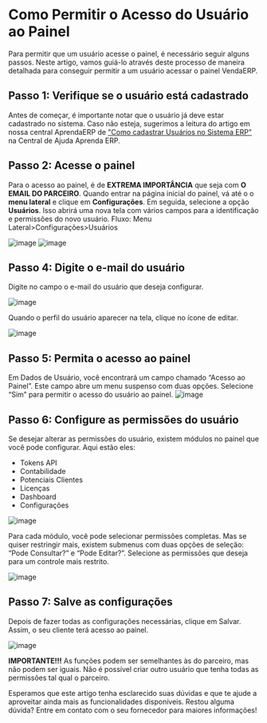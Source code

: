 # Como Permitir o Acesso do Usuário ao Painel

Para permitir que um usuário acesse o painel, é necessário seguir alguns passos. Neste artigo, vamos guiá-lo através deste processo de maneira detalhada para conseguir permitir a um usuário acessar o painel VendaERP.

## Passo 1: Verifique se o usuário está cadastrado
Antes de começar, é importante notar que o usuário já deve estar cadastrado no sistema. Caso não esteja, sugerimos a leitura do artigo em nossa central AprendaERP de ["Como cadastrar Usuários no Sistema ERP"](https://ajuda.aprendaerp.com.br/configuracoes/como-cadastrar-usuarios-no-sistema-erp) na Central de Ajuda Aprenda ERP.

## Passo 2: Acesse o painel 
Para o acesso ao painel, é de **EXTREMA IMPORTÂNCIA** que seja com **O EMAIL DO PARCEIRO**. Quando entrar na página inicial do painel, vá até o o **menu lateral** e clique em **Configurações**. Em seguida, selecione a opção **Usuários**. Isso abrirá uma nova tela com vários campos para a identificação e permissões do novo usuário.
Fluxo: Menu Lateral>Configurações>Usuários

![image](https://github.com/manoelargc/Artigos/assets/105336239/38fcf275-c935-4a2d-847b-447c494dae32)
![image](https://github.com/manoelargc/Artigos/assets/105336239/3d1e3c09-daad-4d41-b4b5-a3b35de5b474)


## Passo 4: Digite o e-mail do usuário
Digite no campo o e-mail do usuário que deseja configurar. 

![image](https://github.com/manoelargc/Artigos/assets/105336239/325a5b22-3303-4759-b92d-97cc29c39996)

Quando o perfil do usuário aparecer na tela, clique no ícone de editar.

![image](https://github.com/manoelargc/Artigos/assets/105336239/014652ab-a222-464d-82fd-80e1c7c414b4)


## Passo 5: Permita o acesso ao painel
Em Dados de Usuário, você encontrará um campo chamado “Acesso ao Painel”. Este campo abre um menu suspenso com duas opções. Selecione “Sim” para permitir o acesso do usuário ao painel.
![image](https://github.com/manoelargc/Artigos/assets/105336239/b20f2c63-e397-441a-b48e-c204674b3772)



## Passo 6: Configure as permissões do usuário
Se desejar alterar as permissões do usuário, existem módulos no painel que você pode configurar. Aqui estão eles:

- Tokens API
- Contabilidade
- Potenciais Clientes
- Licenças
- Dashboard
- Configurações

![image](https://github.com/manoelargc/Artigos/assets/105336239/e823496d-2cd6-44aa-b980-2d48cd507004)

Para cada módulo, você pode selecionar permissões completas. Mas se quiser restringir mais, existem submenus com duas opções de seleção: “Pode Consultar?” e “Pode Editar?”. Selecione as permissões que deseja para um controle mais restrito.

![image](https://github.com/manoelargc/Artigos/assets/105336239/980a3401-8043-40a6-b14f-962783ef7dd8)


## Passo 7: Salve as configurações
Depois de fazer todas as configurações necessárias, clique em Salvar. Assim, o seu cliente terá acesso ao painel.

![image](https://github.com/manoelargc/Artigos/assets/105336239/73758d5d-9cb3-4aea-b18f-86ea8ef60962)


**IMPORTANTE!!!**
As funções podem ser semelhantes às do parceiro, mas não podem ser iguais. Não é possível criar outro usuário que tenha todas as permissões tal qual o parceiro.

Esperamos que este artigo tenha esclarecido suas dúvidas e que te ajude a aproveitar ainda mais as funcionalidades disponíveis. Restou alguma dúvida? Entre em contato com o seu fornecedor para maiores informações!
